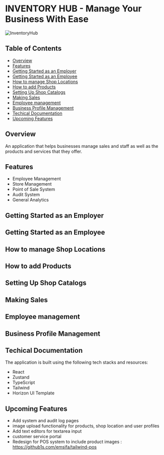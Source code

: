 # INVENTORY HUB - Manage Your Business With Ease

![InventoryHub](link_to_image)

## Table of Contents
- [Overview](#overview)
- [Features](#features)
- [Getting Started as an Employer](#getting-started-as-an-employer)
- [Getting Started as an Employee](#getting-started-as-an-employee)
- [How to manage Shop Locations](#how-to-manage-shop-locations)
- [How to add Products](#how-to-add-products)
- [Setting Up Shop Catalogs](#setting-up-shop-catalogs)
- [Making Sales](#making-sales)
- [Employee management](#employee-management)
- [Business Profile Management](#business-profile-management)
- [Techical Documentation](#techical-documentation)
- [Upcoming Features](#upcoming-features)

## Overview

An application that helps businesses manage sales and staff as well as the products and services that they offer.

## Features
- Employee Management
- Store Management
- Point of Sale System
- Audit System
- General Analytics

## Getting Started as an Employer

## Getting Started as an Employee

## How to manage Shop Locations

## How to add Products

## Setting Up Shop Catalogs

## Making Sales

## Employee management

## Business Profile Management

## Techical Documentation

The application is built using the following tech stacks and resources:

- React
- Zustand
- TypeScript
- Tailwind
- Horizon UI Template


## Upcoming Features 
- Add system and audit log pages
- image upload functionality for products, shop location and user profiles
- Add text editors for textarea input
- customer service portal
- Redesign for POS system to include product images : https://github1s.com/emsifa/tailwind-pos